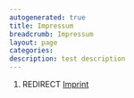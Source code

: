 ```yaml
---
autogenerated: true
title: Impressum
breadcrumb: Impressum
layout: page
categories: 
description: test description
---
```


1.  REDIRECT [Imprint](Imprint )
